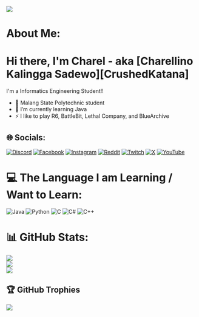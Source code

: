 [![](https://visitcount.itsvg.in/api?id=CrushedKatana&icon=5&color=0)](https://visitcount.itsvg.in)
#  About Me:
# Hi there, I'm Charel - aka [Charellino Kalingga Sadewo][CrushedKatana]
I'm a Informatics Engineering Student!!
- 🔭 Malang State Polytechnic student
- 🌱 I’m currently learning Java
- ⚡ I like to play R6, BattleBit, Lethal Company, and BlueArchive


## 🌐 Socials:
[![Discord](https://img.shields.io/badge/Discord-%237289DA.svg?logo=discord&logoColor=white)](https://discord.gg/crushedkatana) 
[![Facebook](https://img.shields.io/badge/Facebook-%231877F2.svg?logo=Facebook&logoColor=white)](https://facebook.com/crushedktn) 
[![Instagram](https://img.shields.io/badge/Instagram-%23E4405F.svg?logo=Instagram&logoColor=white)](https://instagram.com/crushedkatana) 
[![Reddit](https://img.shields.io/badge/Reddit-%23FF4500.svg?logo=Reddit&logoColor=white)](https://reddit.com/user/Captain_Kitchen) 
[![Twitch](https://img.shields.io/badge/Twitch-%239146FF.svg?logo=Twitch&logoColor=white)](https://twitch.tv/crushedkatana) 
[![X](https://img.shields.io/badge/X-black.svg?logo=X&logoColor=white)](https://x.com/CrushedKatana) 
[![YouTube](https://img.shields.io/badge/YouTube-%23FF0000.svg?logo=YouTube&logoColor=white)](https://youtube.com/@crushedkatana) 

# 💻 The Language I am Learning / Want to Learn:
![Java](https://img.shields.io/badge/java-%23ED8B00.svg?style=for-the-badge&logo=openjdk&logoColor=white) ![Python](https://img.shields.io/badge/python-3670A0?style=for-the-badge&logo=python&logoColor=ffdd54) ![C](https://img.shields.io/badge/c-%2300599C.svg?style=for-the-badge&logo=c&logoColor=white) ![C#](https://img.shields.io/badge/c%23-%23239120.svg?style=for-the-badge&logo=csharp&logoColor=white) ![C++](https://img.shields.io/badge/c++-%2300599C.svg?style=for-the-badge&logo=c%2B%2B&logoColor=white)
# 📊 GitHub Stats:
![](https://github-readme-stats.vercel.app/api?username=CrushedKatana&theme=blue-green&hide_border=true&include_all_commits=false&count_private=false)<br/>
![](https://github-readme-streak-stats.herokuapp.com/?user=CrushedKatana&theme=blue-green&hide_border=true)<br/>
![](https://github-readme-stats.vercel.app/api/top-langs/?username=CrushedKatana&theme=blue-green&hide_border=true&include_all_commits=false&count_private=false&layout=compact)

## 🏆 GitHub Trophies
![](https://github-profile-trophy.vercel.app/?username=CrushedKatana&theme=tokyonight&no-frame=true&no-bg=true&margin-w=4)


